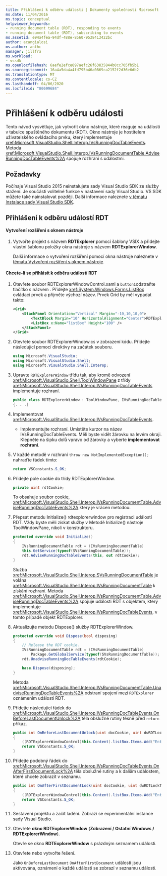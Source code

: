 ```yaml
---
title: Přihlášení k odběru události | Dokumenty společnosti Microsoft
ms.date: 11/04/2016
ms.topic: conceptual
helpviewer_keywords:
- running document table (RDT), responding to events
- running document table (RDT), subscribing to events
ms.assetid: e94a4fea-94df-488e-8560-9538413422bc
author: acangialosi
ms.author: anthc
manager: jillfra
ms.workload:
- vssdk
ms.openlocfilehash: 6aefe2efce897aefc26f63835844b0cc705fb5b1
ms.sourcegitcommit: 16a4a5da4a4fd795b46a0869ca2152f2d36e6db2
ms.translationtype: MT
ms.contentlocale: cs-CZ
ms.lasthandoff: 04/06/2020
ms.locfileid: "80699684"
---
```

# <a name="subscribing-to-an-event"></a>Přihlášení k odběru události
Tento návod vysvětluje, jak vytvořit okno nástroje, které reaguje na události v tabulce spuštěného dokumentu (RDT). Okno nástroje je hostitelem uživatelského ovládacího prvku, který implementuje <xref:Microsoft.VisualStudio.Shell.Interop.IVsRunningDocTableEvents>. Metoda <xref:Microsoft.VisualStudio.Shell.Interop.IVsRunningDocumentTable.AdviseRunningDocTableEvents%2A> spojuje rozhraní s událostmi.

## <a name="prerequisites"></a>Požadavky
 Počínaje Visual Studio 2015 neinstalujete sady Visual Studio SDK ze služby stažení. Je součástí volitelné funkce v nastavení sady Visual Studio. VS SDK můžete také nainstalovat později. Další informace naleznete [v tématu Instalace sady Visual Studio SDK](../extensibility/installing-the-visual-studio-sdk.md).

## <a name="subscribing-to-rdt-events"></a>Přihlášení k odběru událostí RDT

#### <a name="to-create-an-extension-with-a-tool-window"></a>Vytvoření rozšíření s oknem nástroje

1. Vytvořte projekt s názvem **RDTExplorer** pomocí šablony VSIX a přidejte vlastní šablonu položky okna nástroje s názvem **RDTExplorerWindow**.

     Další informace o vytvoření rozšíření pomocí okna nástroje naleznete v [tématu Vytvoření rozšíření s oknem nástroje](../extensibility/creating-an-extension-with-a-tool-window.md).

#### <a name="to-subscribe-to-rdt-events"></a>Chcete-li se přihlásit k odběru událostí RDT

1. Otevřete soubor RDTExplorerWindowControl.xaml a `button1`odstraňte tlačítko s názvem . Přidejte <xref:System.Windows.Forms.ListBox> ovládací prvek a přijměte výchozí název. Prvek Grid by měl vypadat takto:

    ```xml
    <Grid>
        <StackPanel Orientation="Vertical" Margin="-10,10,10,0">
            <TextBlock Margin="10" HorizontalAlignment="Center">RDTExplorerWindow</TextBlock>
            <ListBox x:Name="listBox" Height="100" />
        </StackPanel>
    </Grid>
    ```

2. Otevřete soubor RDTExplorerWindow.cs v zobrazení kódu. Přidejte následující pomocí direktivy na začátek souboru.

    ```csharp
    using Microsoft.VisualStudio;
    using Microsoft.VisualStudio.Shell;
    using Microsoft.VisualStudio.Shell.Interop;
    ```

3. Upravte `RDTExplorerWindow` třídu tak, aby kromě odvození <xref:Microsoft.VisualStudio.Shell.ToolWindowPane> z třídy <xref:Microsoft.VisualStudio.Shell.Interop.IVsRunningDocTableEvents> implementuje rozhraní.

    ```csharp
    public class RDTExplorerWindow : ToolWindowPane, IVsRunningDocTableEvents
    {. . .}
    ```

4. Implementovat <xref:Microsoft.VisualStudio.Shell.Interop.IVsRunningDocTableEvents>.

    - Implementujte rozhraní. Umístěte kurzor na název IVsRunningDocTableEvents. Měli byste vidět žárovku na levém okraji. Klepněte na šipku dolů vpravo od žárovky a vyberte **implementovat rozhraní**.

5. V každé metodě v rozhraní `throw new NotImplementedException();` nahraďte řádek tímto:

    ```csharp
    return VSConstants.S_OK;
    ```

6. Přidejte pole cookie do třídy RDTExplorerWindow.

    ```csharp
    private uint rdtCookie;
    ```

     To obsahuje soubor cookie, <xref:Microsoft.VisualStudio.Shell.Interop.IVsRunningDocumentTable.AdviseRunningDocTableEvents%2A> který je vrácen metodou.

7. Přepsat metodu Initialize() rdtexplorerwindow pro registraci událostí RDT. Vždy byste měli získat služby v Metodě Initialize() nástroje ToolWindowPane, nikoli v konstruktoru.

    ```csharp
    protected override void Initialize()
    {
        IVsRunningDocumentTable rdt = (IVsRunningDocumentTable)
        this.GetService(typeof(SVsRunningDocumentTable));
        rdt.AdviseRunningDocTableEvents(this, out rdtCookie);
    }
    ```

     Služba <xref:Microsoft.VisualStudio.Shell.Interop.SVsRunningDocumentTable> je volána <xref:Microsoft.VisualStudio.Shell.Interop.IVsRunningDocumentTable> k získání rozhraní. Metoda <xref:Microsoft.VisualStudio.Shell.Interop.IVsRunningDocumentTable.AdviseRunningDocTableEvents%2A> spojuje události RDT s objektem, který implementuje <xref:Microsoft.VisualStudio.Shell.Interop.IVsRunningDocTableEvents>, v tomto případě objekt RDTExplorer.

8. Aktualizujte metodu Dispose() služby RDTExplorerWindow.

    ```csharp
    protected override void Dispose(bool disposing)
    {
        // Release the RDT cookie.
        IVsRunningDocumentTable rdt = (IVsRunningDocumentTable)
            Package.GetGlobalService(typeof(SVsRunningDocumentTable));
        rdt.UnadviseRunningDocTableEvents(rdtCookie);

        base.Dispose(disposing);
    }
    ```

     Metoda <xref:Microsoft.VisualStudio.Shell.Interop.IVsRunningDocumentTable.UnadviseRunningDocTableEvents%2A> odstraní spojení mezi `RDTExplorer` oznámením události RDT.

9. Přidejte následující řádek do <xref:Microsoft.VisualStudio.Shell.Interop.IVsRunningDocTableEvents.OnBeforeLastDocumentUnlock%2A> těla obslužné rutiny těsně před `return` příkaz.

    ```csharp
    public int OnBeforeLastDocumentUnlock(uint docCookie, uint dwRDTLockType, uint dwReadLocksRemaining, uint dwEditLocksRemaining)
    {
        ((RDTExplorerWindowControl)this.Content).listBox.Items.Add("Entering OnBeforeLastDocumentUnlock");
        return VSConstants.S_OK;
    }
    ```

10. Přidejte podobný řádek do <xref:Microsoft.VisualStudio.Shell.Interop.IVsRunningDocTableEvents.OnAfterFirstDocumentLock%2A> těla obslužné rutiny a k dalším událostem, které chcete zobrazit v seznamu.

    ```csharp
    public int OnAfterFirstDocumentLock(uint docCookie, uint dwRDTLockType, uint dwReadLocksRemaining, uint dwEditLocksRemaining)
    {
        ((RDTExplorerWindowControl)this.Content).listBox.Items.Add("Entering OnAfterFirstDocumentLock");
        return VSConstants.S_OK;
    }
    ```

11. Sestavení projektu a začít ladění. Zobrazí se experimentální instance sady Visual Studio.

12. Otevřete **okno RDTExplorerWindow** (**Zobrazení / Ostatní Windows / RDTExplorerWindow**).

     Otevře se okno **RDTExplorerWindow** s prázdným seznamem událostí.

13. Otevřete nebo vytvořte řešení.

     Jako `OnBeforeLastDocument` `OnAfterFirstDocument` události jsou aktivována, oznámení o každé události se zobrazí v seznamu událostí.
